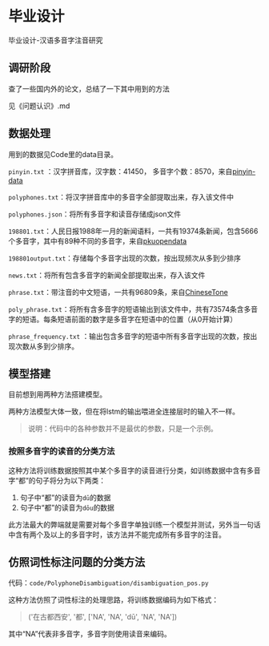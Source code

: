 # 毕业设计
毕业设计-汉语多音字注音研究
## 调研阶段

查了一些国内外的论文，总结了一下其中用到的方法

见《问题认识》.md

## 数据处理

用到的数据见Code里的data目录。

`pinyin.txt` ：汉字拼音库，汉字数：41450， 多音字个数：8570，来自[pinyin-data](https://github.com/mozillazg/pinyin-data)

`polyphones.txt`：将汉字拼音库中的多音字全部提取出来，存入该文件中

`polyphones.json`：将所有多音字和读音存储成json文件

`198801.txt`：人民日报1988年一月的新闻语料，一共有19374条新闻，包含5666个多音字，其中有89种不同的多音字，来自[pkuopendata](http://opendata.pku.edu.cn/dataset.xhtml?persistentId=doi:10.18170/DVN/SEYRX5)

`198801output.txt`：存储每个多音字出现的次数，按出现频次从多到少排序

`news.txt`：将所有包含多音字的新闻全部提取出来，存入该文件

`phrase.txt`：带注音的中文短语，一共有96809条，来自[ChineseTone](https://github.com/letiantian/ChineseTone)

`poly_phrase.txt`：将所有含多音字的短语输出到该文件中，共有73574条含多音字的短语。每条短语前面的数字是多音字在短语中的位置（从0开始计算）

`phrase_frequency.txt` ：输出包含多音字的短语中所有多音字出现的次数，按出现次数从多到少排序。

## 模型搭建

目前想到用两种方法搭建模型。

两种方法模型大体一致，但在将lstm的输出喂进全连接层时的输入不一样。

>  说明：代码中的各种参数并不是最优的参数，只是一个示例。

### 按照多音字的读音的分类方法

这种方法将训练数据按照其中某个多音字的读音进行分类，如训练数据中含有多音字“都”的句子将分为以下两类：

1. 句子中“都”的读音为`dū`的数据
2. 句子中“都”的读音为`dōu`的数据

此方法最大的弊端就是需要对每个多音字单独训练一个模型并测试，另外当一句话中含有两个及以上的多音字时，该方法并不能完成所有多音字的注音。

## 仿照词性标注问题的分类方法

代码：`code/PolyphoneDisambiguation/disambiguation_pos.py`

这种方法仿照了词性标注的处理思路，将训练数据编码为如下格式：

> ('在古都西安', '都', ['NA', 'NA', 'dū', 'NA', 'NA'])

其中“NA”代表非多音字，多音字则使用读音来编码。

